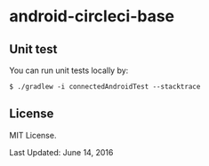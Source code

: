 # android-circleci-base

## Unit test

You can run unit tests locally by:

```
$ ./gradlew -i connectedAndroidTest --stacktrace
```

## License

MIT License.

Last Updated: June 14, 2016

